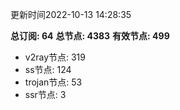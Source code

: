 更新时间2022-10-13 14:28:35

**总订阅: 64**
**总节点: 4383**
**有效节点: 499**
- v2ray节点: 319
- ss节点: 124
- trojan节点: 53
- ssr节点: 3
